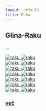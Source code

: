 ```yaml
---
layout: default
title: Raku
---
```


<div class="cover-o-ireni">
    <h2 class="naslov">Glina-Raku</h2>
        <div class="opis">
            <p class="tekst text-center">
                ...
            </p>
        </div>
        <div class="row">
            <div class="col-md-2 col-sm-3 col-xs-4">
                <a href="#img18">
                   <img src="{{ site.baseurl }}{{ post.url }}/assets/images/raku/DSC_7350-s.jpg" alt="raku"/>
                </a>
                <a href="#_" class="lightbox zoom" id="img18">
                   <img src="{{ site.baseurl }}{{ post.url }}/assets/images/raku/DSC_7350-s.jpg" alt="raku"/>
                </a>
            </div>
            <div class="col-md-2 col-sm-3 col-xs-4">
                <a href="#img19">
                   <img src="{{ site.baseurl }}{{ post.url }}/assets/images/raku/DSC_7362-s.jpg" alt="raku"/>
                </a>
                <a href="#_" class="lightbox zoom" id="img19">
                   <img src="{{ site.baseurl }}{{ post.url }}/assets/images/raku/DSC_7362-s.jpg" alt="raku"/>
                </a>
            </div>
            <div class="col-md-2 col-sm-3 col-xs-4">
                <a href="#img20">
                   <img src="{{ site.baseurl }}{{ post.url }}/assets/images/raku/DSC_7367-s.jpg" alt="raku"/>
                </a>
                <a href="#_" class="lightbox zoom" id="img20">
                   <img src="{{ site.baseurl }}{{ post.url }}/assets/images/raku/DSC_7367-s.jpg" alt="raku"/>
                </a>
            </div>
            <div class="col-md-2 col-sm-3 col-xs-4">
                <a href="#img21">
                   <img src="{{ site.baseurl }}{{ post.url }}/assets/images/raku/DSC_7344-s.jpg" alt="raku"/>
                </a>
                <a href="#_" class="lightbox zoom" id="img21">
                   <img src="{{ site.baseurl }}{{ post.url }}/assets/images/raku/DSC_7344-s.jpg" alt="raku"/>
                </a>            
           </div>
            <div class="col-md-2 col-sm-3 col-xs-4">
                <a href="#img22">
                   <img src="{{ site.baseurl }}{{ post.url }}/assets/images/raku/DSC_7340-s.jpg" alt="raku"/>
                </a>
                <a href="#_" class="lightbox zoom" id="img22">
                   <img src="{{ site.baseurl }}{{ post.url }}/assets/images/raku/DSC_7340-s.jpg" alt="raku"/>
                </a>
            </div>
            <div class="col-md-2 col-sm-3 col-xs-4">
                <a href="#img23">
                   <img src="{{ site.baseurl }}{{ post.url }}/assets/images/raku/DSC_7331-s.jpg" alt="raku"/>
                </a>
                <a href="#_" class="lightbox zoom" id="img23">
                   <img src="{{ site.baseurl }}{{ post.url }}/assets/images/raku/DSC_7331-s.jpg" alt="raku"/>
                </a>
            </div>
            <div class="col-md-2 col-sm-3 col-xs-4">
                <a href="#img24">
                   <img src="{{ site.baseurl }}{{ post.url }}/assets/images/raku/DSC_7327-s.jpg" alt="raku"/>
                </a>
                 <a href="#_" class="lightbox zoom" id="img24">
                   <img src="{{ site.baseurl }}{{ post.url }}/assets/images/raku/DSC_7327-s.jpg" alt="raku"/>
                </a>
            </div>
            <div class="col-md-2 col-sm-3 col-xs-4 tabs">
                <div class="tabs-thumb">
                    <a href="{{ site.baseurl }}{{ post.url }}/kontakt">
                        <h3 class="tabs-link ">
                        več
                        </h3>
                    </a>
                </div>
            </div>  
        </div>
</div>



